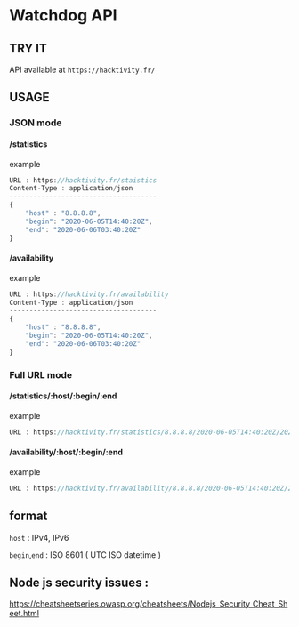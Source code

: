 # Watchdog API

## TRY IT
API available at ```https://hacktivity.fr/```

## USAGE 

### JSON mode 

#### /statistics 
example 
```js
URL : https://hacktivity.fr/staistics
Content-Type : application/json
-------------------------------------
{
	"host" : "8.8.8.8",
	"begin": "2020-06-05T14:40:20Z",
	"end": "2020-06-06T03:40:20Z"
}
```

#### /availability 
example 
```js
URL : https://hacktivity.fr/availability
Content-Type : application/json
-------------------------------------
{
	"host" : "8.8.8.8",
	"begin": "2020-06-05T14:40:20Z",
	"end": "2020-06-06T03:40:20Z"
}
```

### Full URL mode 

#### /statistics/:host/:begin/:end 
example 
```js
URL : https://hacktivity.fr/statistics/8.8.8.8/2020-06-05T14:40:20Z/2020-06-06T03:40:20Z
```

#### /availability/:host/:begin/:end 
example 
```js
URL : https://hacktivity.fr/availability/8.8.8.8/2020-06-05T14:40:20Z/2020-06-06T03:40:20Z
```

## format
```host``` : IPv4, IPv6 

```begin```,```end``` : ISO 8601 ( UTC ISO datetime )


## Node js security issues : 
https://cheatsheetseries.owasp.org/cheatsheets/Nodejs_Security_Cheat_Sheet.html
